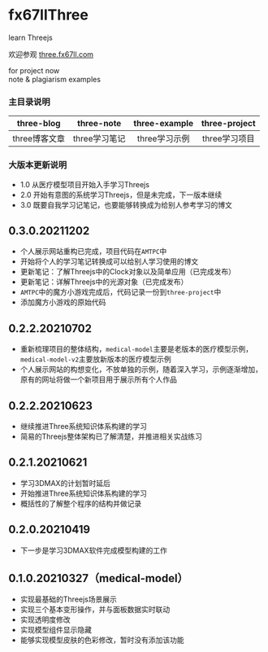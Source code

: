 # fx67llThree
learn Threejs

欢迎参观 [three.fx67ll.com](http://three.fx67ll.com "fx67ll's Three.js 作品合集的展示网站")

for project now  
note & plagiarism examples

### 主目录说明
|  three-blog   | three-note  |  three-example  |  three-project  |
|  :----:  |  :----:  |  :----:  |  :----:  |
| three博客文章  | three学习笔记 | three学习示例 | three学习项目 |

### 大版本更新说明
+ 1.0 从医疗模型项目开始入手学习Threejs  
+ 2.0 开始有意图的系统学习Threejs，但是未完成，下一版本继续  
+ 3.0 既要自我学习记笔记，也要能够转换成为给别人参考学习的博文  

## 0.3.0.20211202
* 个人展示网站重构已完成，项目代码在`AMTPC`中  
* 开始将个人的学习笔记转换成可以给别人学习使用的博文  
* 更新笔记：了解Threejs中的Clock对象以及简单应用（已完成发布）  
* 更新笔记：详解Threejs中的光源对象（已完成发布）  
* `AMTPC`中的魔方小游戏完成后，代码记录一份到`three-project`中    
* 添加魔方小游戏的原始代码  

## 0.2.2.20210702
* 重新梳理项目的整体结构，`medical-model`主要是老版本的医疗模型示例，`medical-model-v2`主要放新版本的医疗模型示例  
* 个人展示网站的构想变化，不放单独的示例，随着深入学习，示例逐渐增加，原有的网址将做一个新项目用于展示所有个人作品  

## 0.2.2.20210623
* 继续推进Three系统知识体系构建的学习
* 简易的Threejs整体架构已了解清楚，并推进相关实战练习  

## 0.2.1.20210621
* 学习3DMAX的计划暂时延后  
* 开始推进Three系统知识体系构建的学习
* 概括性的了解整个程序的结构并做记录

## 0.2.0.20210419
* 下一步是学习3DMAX软件完成模型构建的工作

## 0.1.0.20210327（medical-model）
* 实现最基础的Threejs场景展示
* 实现三个基本变形操作，并与面板数据实时联动
* 实现透明度修改
* 实现模型组件显示隐藏
* 能够实现模型皮肤的色彩修改，暂时没有添加该功能
